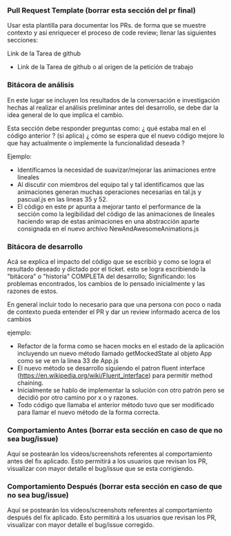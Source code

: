 ### Pull Request Template (borrar esta sección del pr final)

Usar esta plantilla para documentar los PRs. de forma que se muestre contexto y así enriquecer el proceso de code review; llenar las siguientes secciones:

Link de la Tarea de github
- Link de la Tarea de github o al origen de la petición de trabajo

### Bitácora de análisis

En este lugar se incluyen los resultados de la conversación e investigación hechas al realizar el análisis preliminar antes del desarrollo, se debe dar la idea general de lo que implica el cambio.

Esta sección debe responder preguntas como: ¿ qué estaba mal en el código anterior ? (si aplica) ¿ cómo se espera que el nuevo código mejore lo que hay actualmente o implemente la funcionalidad deseada ?

Ejemplo:

- Identificamos la necesidad de suavizar/mejorar las animaciones entre lineales
- Al discutir con miembros del equipo tal y tal identificamos que las animaciones generan muchas operaciones necesarias en tal.js y pascual.js en las lineas 35 y 52.
- El código en este pr apunta a mejorar tanto el performance de la sección como la legibilidad del código de las animaciones de lineales haciendo wrap de estas animaciones en una abstracción aparte consignada en el nuevo archivo NewAndAwesomeAnimations.js

### Bitácora de desarrollo
Acá se explica el impacto del código que se escribió y como se logra el resultado deseado y dictado por el ticket. esto se logra escribiendo la "bitácora" o "historia" COMPLETA del desarrollo; Significando: los problemas encontrados, los cambios de lo pensado inicialmente y las razones de estos.

En general incluir todo lo necesario para que una persona con poco o nada de contexto pueda entender el PR y dar un review informado acerca de los cambios

ejemplo:

- Refactor de la forma como se hacen mocks en el estado de la aplicación incluyendo un nuevo método llamado getMockedState al objeto App como se ve en la linea 33 de App.js
- El nuevo método se desarrollo siguiendo el patron fluent interface (https://en.wikipedia.org/wiki/Fluent_interface) para permitir method chaining.
- Inicialmente se hablo de implementar la solución con otro patrón pero se decidió por otro camino por x o y razones.
- Todo código que llamaba el anterior método tuvo que ser modificado para llamar el nuevo método de la forma correcta.


### Comportamiento Antes (borrar esta sección en caso de que no sea bug/issue)
Aquí se postearán los videos/screenshots referentes al comportamiento antes del fix aplicado. Esto permitirá a los usuarios que revisan los PR, visualizar con mayor detalle el bug/issue que se esta corrigiendo.

### Comportamiento Después (borrar esta sección en caso de que no sea bug/issue)

Aquí se postearán los videos/screenshots referentes al comportamiento después del fix aplicado. Esto permitirá a los usuarios que revisan los PR, visualizar con mayor detalle el bug/issue corregido.
